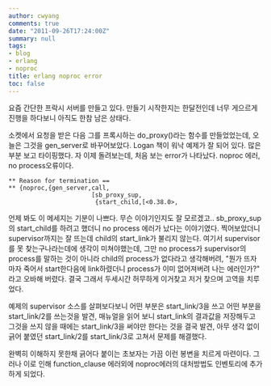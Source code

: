 ```yaml
---
author: cwyang
comments: true
date: "2011-09-26T17:24:00Z"
summary: null
tags:
- blog
- erlang
- noproc
title: erlang noproc error
toc: false
---
```

요즘 간단한 프락시 서버를 만들고 있다. 만들기 시작한지는 한달전인데 너무 게으르게 진행을 하다보니 아직도 한참 남은 상태다.  
  
소켓에서 요청을 받은 다음 그를 프록시하는 do_proxy()라는 함수를 만들었었는데, 오늘은 그것을 gen_server로 바꾸어보았다. Logan 책이 워낙 예제가 잘 되어 있다. 많은 부분 보고 타이핑했다. 자 이제 돌려보는데, 처음 보는 error가 나타났다. noproc 에러, no process오류이다.  

```
** Reason for termination ==  
** {noproc,{gen_server,call,  
                       [sb_proxy_sup,  
                        {start_child,[<0.38.0>,  
```  
언제 봐도 이 메세지는 기분이 나쁘다. 무슨 이야기인지도 잘 모르겠고.. sb_proxy_sup의 start_child를 하려고 했더니 no process 에러가 났다는 이야기였다. 찍어보았더니 supervisor까지는 잘 뜨는데 child의 start_link가 불리지 않는다. 여기서 supervisor를 못 찾는구나라는데에 생각이 미쳐야했는데, 그만 no process가 supervisor의 process를 말하는 것이 아니라 child의 process가 없다라고 생각해버려, "뭔가 뜨자마자 죽어서 start한다음에 link하렸더니 process가 이미 없어져버려 나는 에러인가?" 라고 오바해 버렸다. 결국 그래서 두세시간 허무하게 이거찾고 저거 찾으며 고역을 치루었다.  
  
예제의 supervisor 소스를 살펴보다보니 어떤 부분은 start_link/3을 쓰고 어떤 부분을 start_link/2를 쓰는것을 발견, 매뉴얼을 읽어 보니 start_link의 결과값을 저장해두고 그것을 쓰지 않을 때에는 start_link/3을 써야만 한다는 것을 결국 발견, 아무 생각 없이 긁어 붙였던 start_link/2를 start_link/3로 고쳐서 문제를 해결했다.  
  
완벽히 이해하지 못한채 긁어다 붙이는 초보자는 가끔 이런 봉변을 치르게 마련이다. 그러나 이로 인해 function_clause 에러외에 noproc에러의 대처방법도 인벤토리에 추가하게 되었다.